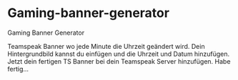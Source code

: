 # Gaming-banner-generator
Gaming Banner Generator

Teamspeak Banner wo jede Minute die Uhrzeit geändert wird.
Dein Hintergrundbild kannst du einfügen und die Uhrzeit und Datum hinzufügen.
Jetzt dein fertigen TS Banner bei dein Teamspeak Server hinzufügen.
Habe fertig...
